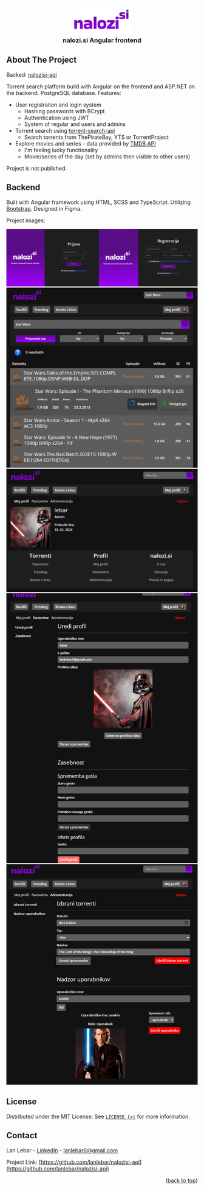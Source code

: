 <div id="readme-top"></div>
<br />
<div align="center">
  <a href="https://github.com/othneildrew/Best-README-Template">
    <img src="images/logo.png" alt="Logo" height="80">
  </a>
  <h3 align="center" style="margin-top:0;">nalozi.si Angular frontend</h3>
</div>

## About The Project

Backed: [nalozisi-api](https://github.com/lanlebar/nalozisi-api)

Torrent search platform build with Angular on the frontend and ASP.NET on the backend. PostgreSQL database.
Features:
-  User registration and login system
    -  Hashing passwords with BCrypt
    - Authentication using JWT
    - System of regular and users and admins
- Torrent search using [torrent-search-api](https://www.npmjs.com/package/torrent-search-api)
    - Search torrents from ThePirateBay, YTS or TorrentProject
- Explore movies and series - data provided by [TMDB API](https://www.themoviedb.org/)
    - I'm feeling lucky functionality
    - Movie/series of the day (set by admins then visible to other users)

Project is not published.

## Backend

Built with Angular framework using HTML, SCSS and TypeScript. Utilizing [Bootstrap](https://getbootstrap.com/). Designed in Figma.

Project images:

![Login and sign up screen](images/login.png)
![Search torrents](images/search.png)
![Profile page](images/profile.png)
![Edit profile page](images/edit.png)
![Administration page](images/admin.png)

## License

Distributed under the MIT License. See [`LICENSE.txt`](LICENSE.txt) for more information.

## Contact

Lan Lebar - [LinkedIn](https://www.linkedin.com/in/lan-lebar) - lanlebar6@gmail.com

Project Link: [https://github.com/lanlebar/nalozisi-api](https://github.com/lanlebar/nalozisi-api)

<p align="right">(<a href="#readme-top">back to top</a>)</p>